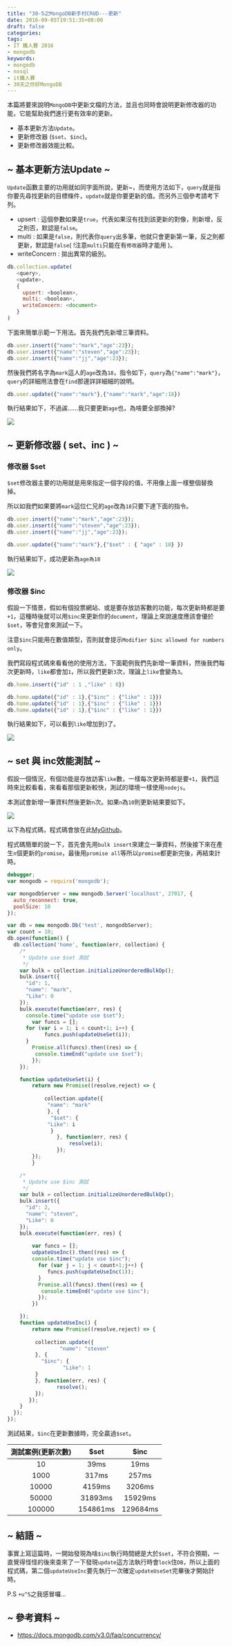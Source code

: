 ```yaml
---
title: "30-5之MongoDB新手村CRUD---更新"
date: 2016-09-05T19:51:35+08:00
draft: false
categories:
tags: 
- IT 鐵人賽 2016
- mongodb
keywords:
- mongodb
- nosql
- it鐵人賽
- 30天之你好MongoDB  
---
```



本篇將要來說明`MongoDB`中更新文檔的方法，並且也同時會說明更新修改器的功能，它能幫助我們進行更有效率的更新。

* 基本更新方法`Update`。
* 更新修改器 (`$set`、`$inc`)。
* 更新修改器效能比較。

## ~ 基本更新方法Update ~

`Update`函數主要的功用就如同字面所說，更新~，而使用方法如下，`query`就是指你要先尋找更新的目標條件，`update`就是你要更新的值。而另外三個參考請考下列。

* upsert : 這個參數如果是`true`，代表如果沒有找到該更新的對像，則新增，反之則否，默認是`false`。
* multi : 如果是`false`，則代表你`query`出多筆，他就只會更新第一筆，反之則都更新，默認是`false`( !注意`multi`只能在有`修改器`時才能用 )。
* writeConcern : 拋出異常的級別。

```js
db.collection.update(
   <query>,
   <update>,
   {
     upsert: <boolean>,
     multi: <boolean>,
     writeConcern: <document>
   }
)
```

下面來簡單示範一下用法。首先我們先新增三筆資料。

```js
db.user.insert({"name":"mark","age":23});
db.user.insert({"name":"steven","age":23});
db.user.insert({"name":"jj","age":23});
```

然後我們將名字為`mark`這人的`age`改為`18`，指令如下，`query`為`{"name":"mark"}`，`query`的詳細用法會在`find`那邊詳詳細細的說明。

```js
db.user.update({"name":"mark"},{"name":"mark","age":18})
```

執行結果如下，不過誒……我只要更新`age`也，為啥要全部換掉?

![](http://yixiang8780.com/outImg/20161202-1.png)

## ~ 更新修改器 ( set、inc ) ~

### 修改器 $set
`$set`修改器主要的功用就是用來指定一個字段的值，不用像上面一樣整個替換掉。

所以如我們如果要將`mark`這位仁兄的`age`改為`18`只要下達下面的指令。

```js
db.user.insert({"name":"mark","age":23});
db.user.insert({"name":"steven","age":23});
db.user.insert({"name":"jj","age":23});

db.user.update({"name":"mark"},{"$set" : { "age" : 18} })
```

執行結果如下，成功更新為`age為18`

![](http://yixiang8780.com/outImg/20161202-2.png)


### 修改器 $inc

假設一下情景，假如有個投票網站、或是要存放訪客數的功能，每次更新時都是要`+1`，這種時後就可以用`$inc`來更新你的`document`，理論上來說速度應該會優於`$set`，等會兒會來測試一下。

注意`$inc`只能用在數值類型，否則就會提示`Modifier $inc allowed for numbers only`。

我們寫段程式碼來看看他的使用方法，下面範例我們先新增一筆資料，然後我們每次更新時，`like`都會加`1`，所以我們更新`3`次，理論上`like`會變為`3`。

```js
db.home.insert({"id" : 1 ,"like" : 0})

db.home.update({"id" : 1},{"$inc" : {"like" : 1}})
db.home.update({"id" : 1},{"$inc" : {"like" : 1}})
db.home.update({"id" : 1},{"$inc" : {"like" : 1}})
```

執行結果如下，可以看到`like`增加到`3`了。

![](http://yixiang8780.com/outImg/20161202-3.png)

## ~ set 與 inc效能測試 ~

假設一個情況，有個功能是存放訪客`like`數，一樣每次更新時都是要`+1`，我們這時來比較看看，來看看那個更新較快，測試的環境一樣使用`nodejs`。

本測試會新增一筆資料然後更新`n`次。如果`n`為`10`則更新結果要如下。

![](http://yixiang8780.com/outImg/20161202-4.png)

以下為程式碼，程式碼會放在此[MyGithub](https://github.com/h091237557/30-MongoDB/tree/master/Test/30-5)。

程式碼簡單的說一下，首先會先用`bulk insert`來建立一筆資料，然後接下來在產生`n`個更新的`promise`，最後用`promise all`等所以`promise`都更新完後，再結束計時。

```js
debugger;
var mongodb = require('mongodb');

var mongodbServer = new mongodb.Server('localhost', 27017, {
  auto_reconnect: true,
  poolSize: 10
});

var db = new mongodb.Db('test', mongodbServer);
var count = 10;
db.open(function() {
  db.collection('home', function(err, collection) {
    /*
     * Update use $set 測試 
     */
    var bulk = collection.initializeUnorderedBulkOp();
    bulk.insert({
      "id": 1,
      "name": "mark",
      "Like": 0
    });
    bulk.execute(function(err, res) {
      console.time("update use $set");
		var funcs = [];
      for (var i = 1; i < count+1; i++) {
			funcs.push(updateUseSet(i));
      }
		Promise.all(funcs).then((res) => {
         console.timeEnd("update use $set");
		});
    });

	function updateUseSet(i) {
		return new Promise((resolve,reject) => {
					
			collection.update({
         	 "name": "mark"
       		 }, {
        	  "$set": {
           	 "Like": i
        	  }
        		}, function(err, res) {
					resolve(i);
        		});
		});	
		}

    /*
     * Update use $inc 測試 
     */
    var bulk = collection.initializeUnorderedBulkOp();
    bulk.insert({
      "id": 2,
      "name": "steven",
      "Like": 0
    });
    bulk.execute(function(err, res) {
            
		var funcs = [];
		udpateUseInc().then((res) => {
		console.time("update use $inc");
		  for (var j = 1; j < count+1;j++) {
			 funcs.push(updateUseInc(1));	
      	  }
		  Promise.all(funcs).then((res) => {
           console.timeEnd("update use $inc");
		  });
		})

    });
	function updateUseInc() {
		return new Promise((resolve,reject) => {
			
         collection.update({
         		 "name": "steven"
       	 }, {
       	   "$inc": {
        		  "Like": 1 
       	 }
       	 }, function(err, res) {
				resolve();
         });
	   });	
	}
  });
});
```

測試結果，`$inc`在更新數據時，完全贏過`$set`。

| 測試案例(更新次數)       | $set           | $inc  |
| :-------------: |:-------------:| :-----:|
| 10      | 39ms | 19ms |
| 1000      | 317ms      |   257ms |
| 10000 | 4159ms      |    3206ms |
| 50000 | 31893ms      |    15929ms |
| 100000 | 154861ms      |    129684ms |

## ~ 結語 ~

事實上寫這篇時，一開始發現為啥`$inc`執行時間總是大於`$set`，不符合預期，一直覺得怪怪的後來查來了一下發現`update`這方法執行時會`lock`住`DB`，所以上面的程式碼，第二個`updateUseInc`要先執行一次確定`updateUseSet`完畢後才開始計時。

P.S  `+u^5`之我感冒囉…

## ~ 參考資料 ~

* https://docs.mongodb.com/v3.0/faq/concurrency/


